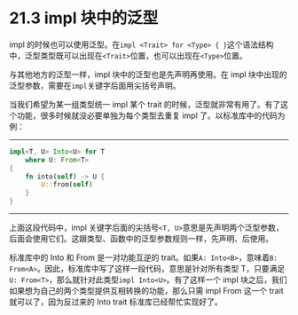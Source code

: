 # 21.3 impl 块中的泛型

impl 的时候也可以使用泛型。在`impl <Trait> for <Type> { }`这个语法结构中，泛型类型既可以出现在`<Trait>`位置，也可以出现在`<Type>`位置。

与其他地方的泛型一样，impl 块中的泛型也是先声明再使用。在 impl 块中出现的泛型参数，需要在`impl`关键字后面用尖括号声明。

当我们希望为某一组类型统一 impl 某个 trait 的时候，泛型就非常有用了。有了这个功能，很多时候就没必要单独为每个类型去重复 impl 了。以标准库中的代码为例：

---

```rust
impl<T, U> Into<U> for T
    where U: From<T>
{
    fn into(self) -> U {
        U::from(self)
    }
}
```

---

上面这段代码中，impl 关键字后面的尖括号`<T, U>`意思是先声明两个泛型参数，后面会使用它们。这跟类型、函数中的泛型参数规则一样，先声明、后使用。

标准库中的 Into 和 From 是一对功能互逆的 trait。如果`A: Into<B>`，意味着`B: From<A>`。因此，标准库中写了这样一段代码，意思是针对所有类型 T，只要满足`U: From<T>`，那么就针对此类型`impl Into<U>`。有了这样一个 impl 块之后，我们如果想为自己的两个类型提供互相转换的功能，那么只需 impl From 这一个 trait 就可以了，因为反过来的 Into trait 标准库已经帮忙实现好了。

